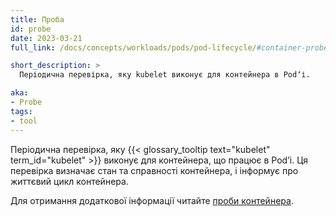 ```yaml
---
title: Проба
id: probe
date: 2023-03-21
full_link: /docs/concepts/workloads/pods/pod-lifecycle/#container-probes

short_description: >
  Періодична перевірка, яку kubelet виконує для контейнера в Podʼі.

aka:
- Probe
tags:
- tool
---
```

Періодична перевірка, яку {{< glossary_tooltip text="kubelet" term_id="kubelet" >}} виконує для контейнера, що працює в Podʼі. Ця перевірка визначає стан та справності контейнера, і інформує про життєвий цикл контейнера.

<!--more-->

Для отримання додаткової інформації читайте [проби контейнера](/docs/concepts/workloads/pods/pod-lifecycle/#container-probes).

